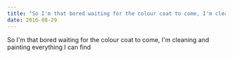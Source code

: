 ```yaml
---
title: "So I'm that bored waiting for the colour coat to come, I'm cleaning and painting everything I can find﻿..."
date: 2016-08-29 
---
```

So I&#39;m that bored waiting for the colour coat to come, I&#39;m cleaning and painting everything I can find﻿